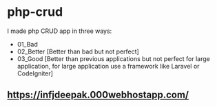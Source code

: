 # php-crud
I made php CRUD app in three ways:
- 01_Bad
- 02_Better [Better than bad but not perfect]
- 03_Good [Better than previous applications but not perfect for large application, for large application use a framework like Laravel or CodeIgniter]

## https://infjdeepak.000webhostapp.com/
